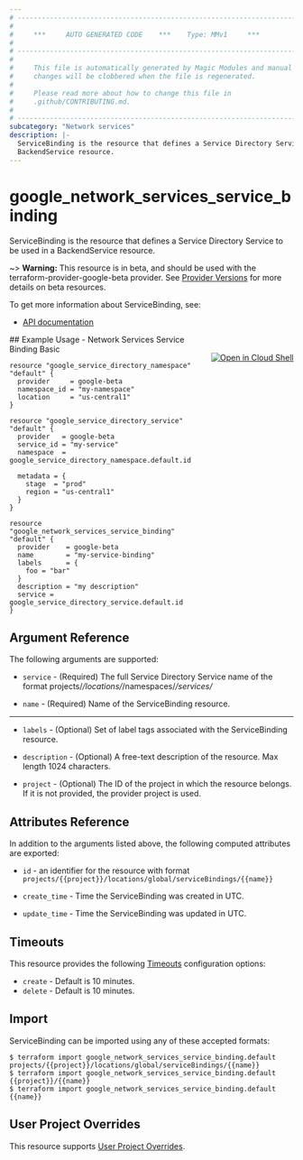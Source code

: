 ```yaml
---
# ----------------------------------------------------------------------------
#
#     ***     AUTO GENERATED CODE    ***    Type: MMv1     ***
#
# ----------------------------------------------------------------------------
#
#     This file is automatically generated by Magic Modules and manual
#     changes will be clobbered when the file is regenerated.
#
#     Please read more about how to change this file in
#     .github/CONTRIBUTING.md.
#
# ----------------------------------------------------------------------------
subcategory: "Network services"
description: |-
  ServiceBinding is the resource that defines a Service Directory Service to be used in a
  BackendService resource.
---
```


# google\_network\_services\_service\_binding

ServiceBinding is the resource that defines a Service Directory Service to be used in a
BackendService resource.

~> **Warning:** This resource is in beta, and should be used with the terraform-provider-google-beta provider.
See [Provider Versions](https://terraform.io/docs/providers/google/guides/provider_versions.html) for more details on beta resources.

To get more information about ServiceBinding, see:

* [API documentation](https://cloud.google.com/traffic-director/docs/reference/network-services/rest/v1beta1/projects.locations.serviceBindings)

<div class = "oics-button" style="float: right; margin: 0 0 -15px">
  <a href="https://console.cloud.google.com/cloudshell/open?cloudshell_git_repo=https%3A%2F%2Fgithub.com%2Fterraform-google-modules%2Fdocs-examples.git&cloudshell_working_dir=network_services_service_binding_basic&cloudshell_image=gcr.io%2Fgraphite-cloud-shell-images%2Fterraform%3Alatest&open_in_editor=main.tf&cloudshell_print=.%2Fmotd&cloudshell_tutorial=.%2Ftutorial.md" target="_blank">
    <img alt="Open in Cloud Shell" src="//gstatic.com/cloudssh/images/open-btn.svg" style="max-height: 44px; margin: 32px auto; max-width: 100%;">
  </a>
</div>
## Example Usage - Network Services Service Binding Basic


```hcl
resource "google_service_directory_namespace" "default" {
  provider     = google-beta
  namespace_id = "my-namespace"
  location     = "us-central1"
}

resource "google_service_directory_service" "default" {
  provider   = google-beta
  service_id = "my-service"
  namespace  = google_service_directory_namespace.default.id

  metadata = {
    stage  = "prod"
    region = "us-central1"
  }
}

resource "google_network_services_service_binding" "default" {
  provider    = google-beta
  name        = "my-service-binding"
  labels      = {
    foo = "bar"
  }
  description = "my description"
  service = google_service_directory_service.default.id
}
```

## Argument Reference

The following arguments are supported:


* `service` -
  (Required)
  The full Service Directory Service name of the format
  projects/*/locations/*/namespaces/*/services/*

* `name` -
  (Required)
  Name of the ServiceBinding resource.


- - -


* `labels` -
  (Optional)
  Set of label tags associated with the ServiceBinding resource.

* `description` -
  (Optional)
  A free-text description of the resource. Max length 1024 characters.

* `project` - (Optional) The ID of the project in which the resource belongs.
    If it is not provided, the provider project is used.


## Attributes Reference

In addition to the arguments listed above, the following computed attributes are exported:

* `id` - an identifier for the resource with format `projects/{{project}}/locations/global/serviceBindings/{{name}}`

* `create_time` -
  Time the ServiceBinding was created in UTC.

* `update_time` -
  Time the ServiceBinding was updated in UTC.


## Timeouts

This resource provides the following
[Timeouts](https://developer.hashicorp.com/terraform/plugin/sdkv2/resources/retries-and-customizable-timeouts) configuration options:

- `create` - Default is 10 minutes.
- `delete` - Default is 10 minutes.

## Import


ServiceBinding can be imported using any of these accepted formats:

```
$ terraform import google_network_services_service_binding.default projects/{{project}}/locations/global/serviceBindings/{{name}}
$ terraform import google_network_services_service_binding.default {{project}}/{{name}}
$ terraform import google_network_services_service_binding.default {{name}}
```

## User Project Overrides

This resource supports [User Project Overrides](https://registry.terraform.io/providers/hashicorp/google/latest/docs/guides/provider_reference#user_project_override).
